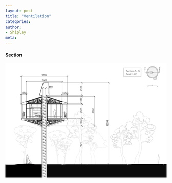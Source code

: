 ```yaml
---
layout: post
title: "Ventilation"
categories:
author:
- Shipley
meta:
---
```

#### Section
<a href=""> <img src="https://github.com/Shipley-XinyuWang/3yr-Studio-Flexibility/blob/master/assets/Section1.png?raw=true" alt="HTML tutorial" style="width:1080px;"></a>
